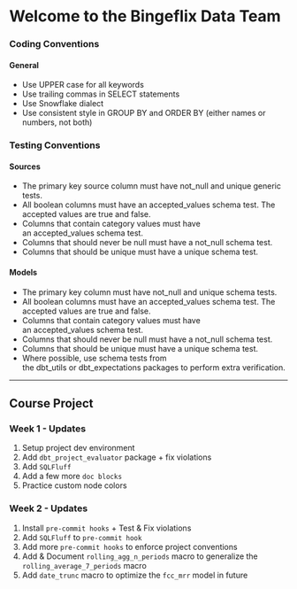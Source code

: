 # Welcome to the Bingeflix Data Team

### Coding Conventions
#### General
- Use UPPER case for all keywords
- Use trailing commas in SELECT statements
- Use Snowflake dialect
- Use consistent style in GROUP BY and ORDER BY (either names or numbers, not both)


### Testing Conventions
#### Sources
- The primary key source column must have not_null and unique generic tests.
- All boolean columns must have an accepted_values schema test. The accepted values are true and false.
- Columns that contain category values must have an accepted_values schema test.
- Columns that should never be null must have a not_null schema test.
- Columns that should be unique must have a unique schema test.

#### Models
- The primary key column must have not_null and unique schema tests.
- All boolean columns must have an accepted_values schema test. The accepted values are true and false.
- Columns that contain category values must have an accepted_values schema test.
- Columns that should never be null must have a not_null schema test.
- Columns that should be unique must have a unique schema test.
- Where possible, use schema tests from the dbt_utils or dbt_expectations packages to perform extra verification.

---

## Course Project

### Week 1 - Updates

1. Setup project dev environment
2. Add `dbt_project_evaluator` package + fix violations
3. Add `SQLFluff`
4. Add a few more `doc blocks`
5. Practice custom node colors

### Week 2 - Updates

1. Install `pre-commit hooks` + Test & Fix violations
2. Add `SQLFluff` to `pre-commit hook`
3. Add more `pre-commit hooks` to enforce project conventions
4. Add & Document `rolling_agg_n_periods` macro to generalize the `rolling_average_7_periods` macro
5. Add `date_trunc` macro to optimize the `fcc_mrr` model in future
